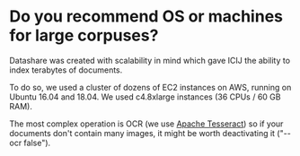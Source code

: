 # Do you recommend OS or machines for large corpuses?

Datashare was created with scalability in mind which gave ICIJ the ability to index terabytes of documents.  
  
To do so, we used a cluster of dozens of EC2 instances on AWS, running on Ubuntu 16.04 and 18.04. We used c4.8xlarge instances \(36 CPUs / 60 GB RAM\).  
  
The most complex operation is OCR \(we use [Apache Tesseract](https://github.com/tesseract-ocr/tesseract/wiki)\) so if your documents don't contain many images, it might be worth deactivating it \("--ocr false"\).

